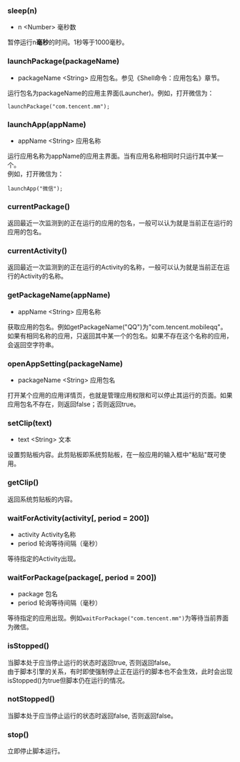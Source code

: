 ### sleep(n)
* n \<Number\> 毫秒数

暂停运行n**毫秒**的时间。1秒等于1000毫秒。

### launchPackage(packageName)
* packageName \<String\> 应用包名。参见《Shell命令：应用包名》章节。  

运行包名为packageName的应用主界面(Launcher)。例如，打开微信为：
```
launchPackage("com.tencent.mm");
```

### launchApp(appName)
* appName \<String\> 应用名称

运行应用名称为appName的应用主界面。当有应用名称相同时只运行其中某一个。  
例如，打开微信为：
```
launchApp("微信");
```

### currentPackage()
返回最近一次监测到的正在运行的应用的包名，一般可以认为就是当前正在运行的应用的包名。

### currentActivity()
返回最近一次监测到的正在运行的Activity的名称，一般可以认为就是当前正在运行的Activity的名称。

### getPackageName(appName)
* appName \<String\> 应用名称

获取应用的包名。例如getPackageName("QQ")为"com.tencent.mobileqq"。如果有相同名称的应用，只返回其中某一个的包名。如果不存在这个名称的应用，会返回空字符串。

### openAppSetting(packageName)
* packageName \<String\> 应用包名

打开某个应用的应用详情页，也就是管理应用权限和可以停止其运行的页面。如果应用包名不存在，则返回false；否则返回true。

### setClip(text)
* text \<String\> 文本

设置剪贴板内容。此剪贴板即系统剪贴板，在一般应用的输入框中"粘贴"既可使用。

### getClip()

返回系统剪贴板的内容。

### waitForActivity(activity\[, period = 200\])
* activity Activity名称
* period 轮询等待间隔（毫秒）

等待指定的Activity出现。


### waitForPackage(package\[, period = 200\])
* package 包名
* period 轮询等待间隔（毫秒）

等待指定的应用出现。例如`waitForPackage("com.tencent.mm")`为等待当前界面为微信。

### isStopped()
当脚本处于应当停止运行的状态时返回true, 否则返回false。  
由于脚本引擎的关系，有时即使强制停止正在运行的脚本也不会生效，此时会出现isStopped()为true但脚本仍在运行的情况。

### notStopped()
当脚本处于应当停止运行的状态时返回false, 否则返回false。  

### stop()
立即停止脚本运行。

